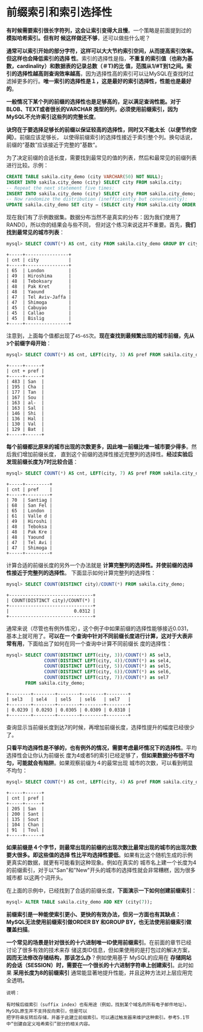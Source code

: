 前缀索引和索引选择性
================================================================================
**有时候需要索引很长字符列，这会让索引变得大且慢**。一个策略是前面提到过的 **模拟哈希索引。但有时
候这样做还不够**，还可以做些什么呢？

**通常可以索引开始的部分字符，这样可以大大节约索引空间，从而提高索引效率。但这样也会降低索引的选择
性**。索引的选择性是指，**不重复的索引值（也称为基数，cardinality）和数据表的记录总数（＃T)的比
值，范围从1/#T到1之间。索引的选择性越高则查询效率越高**，因为选择性高的索引可以让MySQL在查找时过
滤掉更多的行。**唯一索引的选择性是１，这是最好的索引选择性，性能也是最好的**。

**一般情况下某个列的前缀的选择性也是足够高的，足以满足查询性能。对于BLOB、TEXT或者很长的VARCHAR
类型的列，必须使用前缀索引，因为MySQL不允许索引这些列的完整长度**。

**诀窍在于要选择足够长的前缀以保证较高的选择性，同时又不能太长（以便节约空间）**。前缀应该足够长，
以使得前缀索引的选择性接近于索引整个列。换句话说，前缀的“基数”应该接近于完整的”基数“。

为了决定前缀的合适长度，需要找到最常见的值的列表，然后和最常见的前缀列表进行比较。示例：
```sql
CREATE TABLE sakila.city_demo (city VARCHAR(50) NOT NULL);
INSERT INTO sakila.city_demo (city) SELECT city FROM sakila.city;
-- Repeat the next statement five times:
INSERT INTO sakila.city_demo (city) SELECT city FROM sakila.city_demo;
-- Now randomize the distribution (inefficiently but conveniently):
UPDATE sakila.city_demo SET city = (SELECT city FROM sakila.city ORDER BY RAND() limit 1);
```
现在我们有了示例数据集。数据分布当然不是真实的分布：因为我们使用了RAND()，所以你的结果会与些不同，
但对这个练习来说这并不重要。首先，**我们找到最常见的城市列表**：
```sql
mysql> SELECT COUNT(*) AS cnt, city FROM sakila.city_demo GROUP BY city ORDER BY cnt DESC LIMIT 10;
```
```
+-----+----------------+
| cnt | city           |
+-----+----------------+
| 65  | London         |
| 49  | Hiroshima      |
| 48  | Teboksary      |
| 48  | Pak Kret       |
| 48  | Yaound         |
| 47  | Tel Aviv-Jaffa |
| 47  | Shimoga        |
| 45  | Cabuyao        |
| 45  | Callao         |
| 45  | Bislig         |
+-----+----------------+
```
注意到，上面每个值都出现了`45~65`次。**现在查找到最频繁出现的城市前缀，先从`3`个前缀字母开始**：
```sql
mysql> SELECT COUNT(*) AS cnt, LEFT(city, 3) AS pref FROM sakila.city_demo GROUP BY pref ORDER BY cnt DESC LIMIT 10;
```
```
+-----+------+
| cnt + pref |
+-----+------+
| 483 | San  |
| 195 | Cha  |
| 177 | Tan  |
| 167 | Sou  |
| 163 | al-  |
| 163 | Sal  |
| 146 | Shi  |
| 136 | Hal  |
| 130 | Val  |
| 129 | Bat  |
+-----+------+
```
**每个前缀都比原来的城市出现的次数更多，因此唯一前缀比唯一城市要少得多**。然后我们增加前缀长度，
直到这个前缀的选择性接近完整列的选择性。**经过实验后发现前缀长度为7时比较合适**：
```sql
mysql> SELECT COUNT(*) AS cnt, LEFT(city, 7) AS pref FROM sakila.city_demo GROUP BY pref ORDER BY cnt DESC LIMIT 10;
```
```
+-----+---------+
| cnt | pref    |
+-----+---------+
| 70  | Santiag |
| 68  | San Fel |
| 65  | London  |
| 61  | Valle d |
| 49  | Hiroshi |
| 48  | Teboksa |
| 48  | Pak Kre |
| 48  | Yaound  |
| 47  | Tel Avi |
| 47  | Shimoga |
+-----+---------+
```
计算合适的前缀长度的另外一个办法就是 **计算完整列的选择性。并使前缀的选择性接近于完整列的选择性**。
下面显示如何计算完整列的选择性：
```sql
mysql> SELECT COUNT(DISTINCT city)/COUNT(*) FROM sakila.city_demo;
```
```
+-------------------------------+
| COUNT(DISTINCT city)/COUNT(*) |
+-------------------------------+
|                        0.0312 |
+-------------------------------+
```
通常来说（尽管也有例外情况），这个例子中如果前缀的选择性能够接近0.031，基本上就可用了。**可以在一
个查询中针对不同前缀长度进行计算，这对于大表非常有用**，下面给出了如何在同一个查询中计算不同前缀长
度的选择性：
```sql
mysql> SELECT COUNT(DISTINCT LEFT(city, 3))/COUNT(*) AS sel3,
              COUNT(DISTINCT LEFT(city, 4))/COUNT(*) as sel4,
              COUNT(DISTINCT LEFT(city, 5))/COUNT(*) as sel5,
              COUNT(DISTINCT LEFT(city, 6))/COUNT(*) as sel6,
              COUNT(DISTINCT LEFT(city, 7))/COUNT(*) as sel7
       FROM sakila.city_demo;
```
```
+--------+--------+--------+--------+--------+
| sel3   | sel4   | sel5   | sel6   | sel7   |
+--------+--------+--------+--------+--------+
| 0.0239 | 0.0293 | 0.0305 | 0.0309 | 0.0310 |
+--------+--------+--------+--------+--------+
```
查询显示当前缀长度到达7的时候，再增加前缀长度，选择性提升的幅度已经很少了。

**只看平均选择性是不够的，也有例外的情况，需要考虑最坏情况下的选择性**。平均选择性会让你认为前缀长
度为4或者5的索引已经足够了，**但如果数据分布很不均匀，可能就会有陷阱**。如果观察前缀为４的最常出现
城市的次数，可以看到明显不均匀：
```sql
mysql> SELECT COUNT(*) AS cnt, LEFT(city, 4) AS pref FROM sakila.city_demo GROUP BY pref ORDER BY cnt DESC LIMIT 5;
```
```
+-----+------+
| cnt | pref |
+-----+------+
| 205 | San  |
| 200 | Sant |
| 135 | Sout |
| 104 | Chan |
| 91  | Toul |
+-----+------+
```
**如果前缀是４个字节，则最常出现的前缀的出现次数比最常出现的城市的出现次数要大很多。即这些值的选择
性比平均选择性要低**。如果有比这个随机生成的示例更真实的数据，就更有可能看到这种现象。例如在真实的
城市名上建一个长度为4的前缀索引，对于以"San"和"New"开头的城市的选择性就会非常糟糕，因为很多城市都
以这两个词开头。

在上面的示例中，已经找到了合适的前缀长度，**下面演示一下如何创建前缀索引**：
```sql
mysql> ALTER TABLE sakila.city_demo ADD KEY (city(7));
```
**前缀索引是一种能使索引更小、更快的有效办法，但另一方面也有其缺点：MySQL无法使用前缀索引做ORDER BY
和GROUP BY，也无法使用前缀索引做覆盖扫描**。

**一个常见的场景是针对很长的十六进制唯一ID使用前缀索引**。在前面的章节已经讨论了很多有效的技术来存
储这类ID信息，但如果使用的是打包过的解决方案，**因而无法修改存储结构，那该怎么办**？例如使用基于
MySQL的应用在 **存储网站的会话（SESSION）时，需要在一个很长的十六进制字符串上创建索引**。此时如果
**采用长度为8的前缀索引** 通常能显著地提升性能，并且这种方法对上层应用完全透明。
```
说明：

有时候后缀索引（suffix index）也有用途（例如，找到某个域名的所有电子邮件地址）。MySQL原生并不支持反向索引，但是可以
把字符串反转后存储，并基于此建立前缀索引。可以通过触发器来维护这种索引。参考5.1节中“创建自定义哈希索引”部分的相关内容。
```
